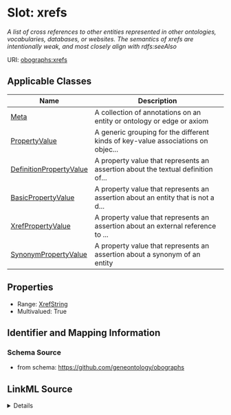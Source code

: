 # Slot: xrefs
_A list of cross references to other entities represented in other ontologies, vocabularies, databases, or websites. The semantics of xrefs are intentionally weak, and most closely align with rdfs:seeAlso_


URI: [obographs:xrefs](https://github.com/geneontology/obographs/xrefs)



<!-- no inheritance hierarchy -->




## Applicable Classes

| Name | Description |
| --- | --- |
[Meta](Meta.md) | A collection of annotations on an entity or ontology or edge or axiom
[PropertyValue](PropertyValue.md) | A generic grouping for the different kinds of key-value associations on objec...
[DefinitionPropertyValue](DefinitionPropertyValue.md) | A property value that represents an assertion about the textual definition of...
[BasicPropertyValue](BasicPropertyValue.md) | A property value that represents an assertion about an entity that is not a d...
[XrefPropertyValue](XrefPropertyValue.md) | A property value that represents an assertion about an external reference to ...
[SynonymPropertyValue](SynonymPropertyValue.md) | A property value that represents an assertion about a synonym of an entity






## Properties

* Range: [XrefString](XrefString.md)
* Multivalued: True








## Identifier and Mapping Information







### Schema Source


* from schema: https://github.com/geneontology/obographs




## LinkML Source

<details>
```yaml
name: xrefs
description: A list of cross references to other entities represented in other ontologies,
  vocabularies, databases, or websites. The semantics of xrefs are intentionally weak,
  and most closely align with rdfs:seeAlso
from_schema: https://github.com/geneontology/obographs
close_mappings:
- rdfs:seeAlso
rank: 1000
multivalued: true
alias: xrefs
domain_of:
- Meta
- PropertyValue
range: XrefString

```
</details>